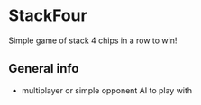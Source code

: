 # StackFour

Simple game of stack 4 chips in a row to win!



## General info

- multiplayer or simple opponent AI to play with
